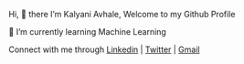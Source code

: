  Hi, 👋 there I’m Kalyani Avhale, Welcome to my Github Profile

🌱 I’m currently learning Machine Learning

Connect with me through 
[Linkedin](linkedin.com/in/kalyani-avhale-28b28b160) | [Twitter](linkedin.com/in/kalyani-avhale-28b28b160) | [Gmail](kalyaniavhale7@gmmail.com)


<!---
KalyaniAvhale/KalyaniAvhale is a ✨ special ✨ repository because its `README.md` (this file) appears on your GitHub profile.
You can click the Preview link to take a look at your changes.
--->
